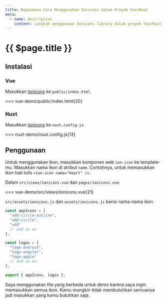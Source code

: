 ```yaml
---
title: Bagaimana Cara Menggunakan Ionicons dalam Proyek Vue/Nuxt
meta:
  - name: description
    content: Langkah penggunaan Ionicons library dalam proyek Vue/Nuxt.
---
```


# {{ $page.title }}

<start-tutorial demo="ionicons" lang="id" />

## Instalasi

### Vue

Masukkan [Ionicons](https://github.com/ionic-team/ionicons) ke `public/index.html`.

<<< vue-demo/public/index.html{20}

### Nuxt

Masukkan [Ionicons](https://github.com/ionic-team/ionicons) ke `nuxt.config.js`.

<<< nuxt-demo/nuxt.config.js{13}

## Penggunaan

Untuk menggunakan ikon, masukkan komponen web `ion-icon` ke template-mu. Masukkan nama ikon di atribut `name`. Contohnya, untuk memasukkan ikon hati tulis `<ion-icon name="heart" />`.

Dalam `src/views/ionicons.vue` dan `pages/ionicons.vue`:

<<< vue-demo/src/views/ionicons.vue{21}

`src/assets/ionicons.js` dan `assets/ionicons.js` berisi nama-nama ikon.

```js
const appIcons = [
  "add-circle-outline",
  "add-circle",
  "add"
  // and so on
];

const logos = [
  "logo-android",
  "logo-angular",
  "logo-apple"
  // and so on
];

export { appIcons, logos };
```

Saya menggunakan file yang berbeda untuk demo karena saya ingin memasukkan semua ikon. Kamu mungkin tidak membutuhkan semuanya jadi masukkan yang kamu butuhkan saja.